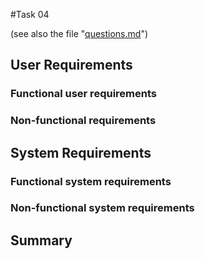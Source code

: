 #Task 04

(see also the file "[questions.md](https://github.com/fabaff/ch.bfh.bti7081.s2013.white/blob/master/ch.bfh.bti7081.s2013.white/doc/cs01/questions.md)")


## User Requirements



### Functional user requirements



### Non-functional requirements


## System Requirements

### Functional system requirements


### Non-functional system requirements



## Summary

